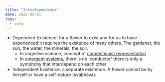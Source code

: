 ```yaml
---
title: "Interdependence"
date: 2022-03-11
tags:
  - seed
---
```


- Dependent Existence: for a flower to exist and for us to have experienced it requires the existence of many others. The gardener, the sun, the water, the minerals, the soil.
  - In cognitive science, concept of [connectionist representation](thoughts/representation.md)
  - In [emergent systems](thoughts/emergent%20behaviour.md), there is no 'conductor' there is only a symphony that interdepend on each other
- Independent Existence: a separate existence. A flower cannot be by herself or have a self-nature (svabhāva).

